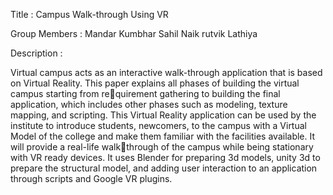 Title : Campus Walk-through Using VR

Group Members :
Mandar Kumbhar
Sahil Naik 
rutvik Lathiya

Description :

Virtual campus acts as an interactive walk-through application that is based on Virtual
Reality. This paper explains all phases of building the virtual campus starting from requirement gathering to building the final application, which includes other phases such as
modeling, texture mapping, and scripting. This Virtual Reality application can be used by
the institute to introduce students, newcomers, to the campus with a Virtual Model of the
college and make them familiar with the facilities available. It will provide a real-life walkthrough of the campus while being stationary with VR ready devices. It uses Blender for
preparing 3d models, unity 3d to prepare the structural model, and adding user interaction
to an application through scripts and Google VR plugins.
